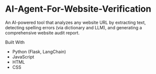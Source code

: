 # AI-Agent-For-Website-Verification
An AI-powered tool that analyzes any website URL by extracting text, detecting spelling errors (via dictionary and LLM), and generating a comprehensive website audit report.

 Built With
- Python (Flask, LangChain)
- JavaScript
- HTML
- CSS

